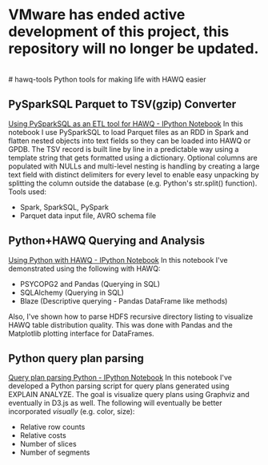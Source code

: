 <h1> VMware has ended active development of this project, this repository will no longer be updated.</h1><br># hawq-tools
Python tools for making life with HAWQ easier

## PySparkSQL Parquet to TSV(gzip) Converter
[Using PySparkSQL as an ETL tool for HAWQ - IPython Notebook](http://nbviewer.ipython.org/github/Pivotal-Field-Engineering/hawq-python-tools/blob/master/parquetRddTsv.ipynb)
In this notebook I use PySparkSQL to load Parquet files as an RDD in Spark and flatten nested objects into text fields so they can be loaded into HAWQ or GPDB. 
The TSV record is built line by line in a predictable way using a template string that gets formatted using a dictionary. Optional columns are populated with NULLs and multi-level nesting is handling by creating a large text field with distinct delimiters for every level to enable easy unpacking by splitting the column outside the database (e.g. Python's str.split(<delimiter>) function).
Tools used:
- Spark, SparkSQL, PySpark
- Parquet data input file, AVRO schema file

## Python+HAWQ Querying and Analysis
[Using Python with HAWQ - IPython Notebook](http://nbviewer.ipython.org/github/Pivotal-Field-Engineering/hawq-python-tools/blob/master/hawqTest.ipynb)
In this notebook I've demonstrated using the following with HAWQ:
- PSYCOPG2 and Pandas (Querying in SQL)
- SQLAlchemy (Querying in SQL)
- Blaze (Descriptive querying - Pandas DataFrame like methods)

Also, I've shown how to parse HDFS recursive directory listing to visualize HAWQ table distribution quality. This was done with Pandas and the Matplotlib plotting interface for DataFrames.


## Python query plan parsing
[Query plan parsing Python - IPython Notebook](http://nbviewer.ipython.org/github/Pivotal-Field-Engineering/hawq-python-tools/blob/master/explainToDot.ipynb)
In this notebook I've developed a Python parsing script for query plans generated using EXPLAIN ANALYZE. The goal is visualize query plans using Graphviz and eventually in D3.js as well. The following will eventually be better incorporated *visually* (e.g. color, size):
- Relative row counts
- Relative costs
- Number of slices
- Number of segments
